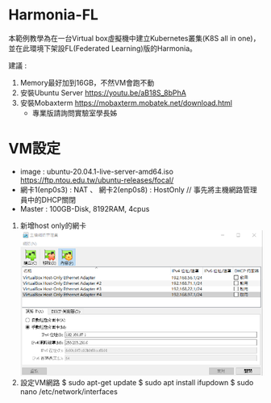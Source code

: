 # Harmonia-FL
本範例教學為在一台Virtual box虛擬機中建立Kubernetes叢集(K8S all in one)，並在此環境下架設FL(Federated Learning)版的Harmonia。

建議 : 

1. Memory最好加到16GB，不然VM會跑不動
2. 安裝Ubuntu Server
   https://youtu.be/aB18S_8bPhA
3. 安裝Mobaxterm
   https://mobaxterm.mobatek.net/download.html
   * 專業版請詢問實驗室學長姊
   
# VM設定
* image : ubuntu-20.04.1-live-server-amd64.iso
  https://ftp.ntou.edu.tw/ubuntu-releases/focal/
* 網卡1(enp0s3) : NAT 、 網卡2(enp0s8) : HostOnly       // 事先將主機網路管理員中的DHCP關閉
* Master : 100GB-Disk, 8192RAM, 4cpus 
1. 新增host only的網卡
![image](https://github.com/jai-9110/Harmonia-FL/blob/31567292b06222cd63eaa73c10aa09a6861608ff/picture/%E4%B8%BB%E6%A9%9F%E7%B6%B2%E8%B7%AF%E7%AE%A1%E7%90%86%E5%93%A1.png)
2. 設定VM網路
   $ sudo apt-get update
   $ sudo apt install ifupdown
   $ sudo nano /etc/network/interfaces
